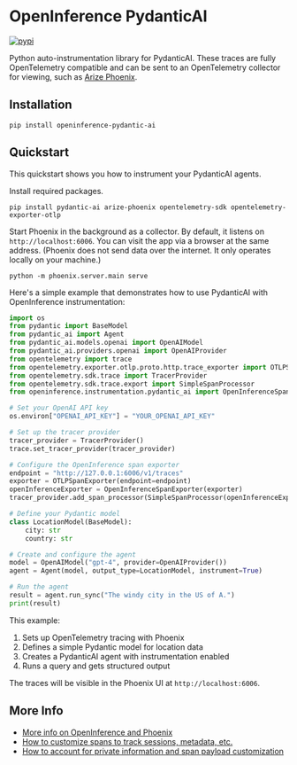 # OpenInference PydanticAI

[![pypi](https://badge.fury.io/py/openinference-instrumentation-pydantic-ai.svg)](https://pypi.org/project/openinference-instrumentation-pydantic-ai/)

Python auto-instrumentation library for PydanticAI. These traces are fully OpenTelemetry compatible and can be sent to an OpenTelemetry collector for viewing, such as [Arize Phoenix](https://github.com/Arize-ai/phoenix).

## Installation

```shell
pip install openinference-pydantic-ai
```

## Quickstart

This quickstart shows you how to instrument your PydanticAI agents.

Install required packages.

```shell
pip install pydantic-ai arize-phoenix opentelemetry-sdk opentelemetry-exporter-otlp
```

Start Phoenix in the background as a collector. By default, it listens on `http://localhost:6006`. You can visit the app via a browser at the same address. (Phoenix does not send data over the internet. It only operates locally on your machine.)

```shell
python -m phoenix.server.main serve
```

Here's a simple example that demonstrates how to use PydanticAI with OpenInference instrumentation:

```python
import os
from pydantic import BaseModel
from pydantic_ai import Agent
from pydantic_ai.models.openai import OpenAIModel
from pydantic_ai.providers.openai import OpenAIProvider
from opentelemetry import trace
from opentelemetry.exporter.otlp.proto.http.trace_exporter import OTLPSpanExporter
from opentelemetry.sdk.trace import TracerProvider
from opentelemetry.sdk.trace.export import SimpleSpanProcessor
from openinference.instrumentation.pydantic_ai import OpenInferenceSpanExporter

# Set your OpenAI API key
os.environ["OPENAI_API_KEY"] = "YOUR_OPENAI_API_KEY"

# Set up the tracer provider
tracer_provider = TracerProvider()
trace.set_tracer_provider(tracer_provider)

# Configure the OpenInference span exporter
endpoint = "http://127.0.0.1:6006/v1/traces"
exporter = OTLPSpanExporter(endpoint=endpoint)
openInferenceExporter = OpenInferenceSpanExporter(exporter)
tracer_provider.add_span_processor(SimpleSpanProcessor(openInferenceExporter))

# Define your Pydantic model
class LocationModel(BaseModel):
    city: str
    country: str

# Create and configure the agent
model = OpenAIModel("gpt-4", provider=OpenAIProvider())
agent = Agent(model, output_type=LocationModel, instrument=True)

# Run the agent
result = agent.run_sync("The windy city in the US of A.")
print(result)
```

This example:

1. Sets up OpenTelemetry tracing with Phoenix
2. Defines a simple Pydantic model for location data
3. Creates a PydanticAI agent with instrumentation enabled
4. Runs a query and gets structured output

The traces will be visible in the Phoenix UI at `http://localhost:6006`.

## More Info

-   [More info on OpenInference and Phoenix](https://docs.arize.com/phoenix)
-   [How to customize spans to track sessions, metadata, etc.](https://github.com/Arize-ai/openinference/tree/main/python/openinference-instrumentation#customizing-spans)
-   [How to account for private information and span payload customization](https://github.com/Arize-ai/openinference/tree/main/python/openinference-instrumentation#tracing-configuration)
